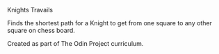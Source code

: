 Knights Travails

Finds the shortest path for a Knight to get from one square to any other square on chess board.

Created as part of The Odin Project curriculum.
